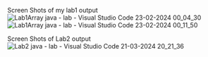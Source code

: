 Screen Shots of my lab1 output
![Lab1Array java - lab - Visual Studio Code 23-02-2024 00_04_30](https://github.com/varshethamanikandan/AED-Lab/assets/157467557/3e0cb344-9fb9-4ff2-a516-0851da6f7249)
![Lab1Array java - lab - Visual Studio Code 23-02-2024 00_11_50](https://github.com/varshethamanikandan/AED-Lab/assets/157467557/0224333c-1405-48fc-ae79-812e983a13a6)

Screen Shots of Lab2 output
![Lab2 java - lab - Visual Studio Code 21-03-2024 20_21_36](https://github.com/varshethamanikandan/AED-Lab/assets/157467557/5b1ffcb9-ba86-4f50-9add-705ebb56358f)
